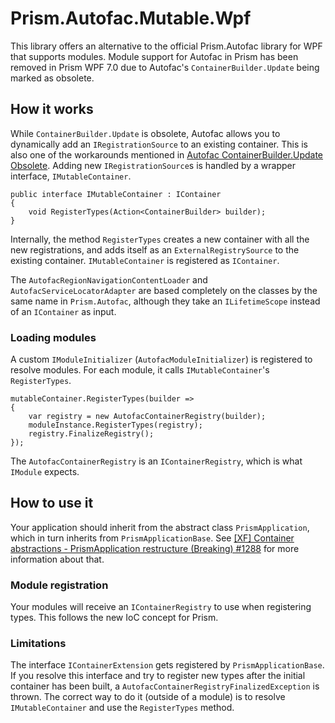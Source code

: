 # Prism.Autofac.Mutable.Wpf

This library offers an alternative to the official Prism.Autofac library for WPF that supports modules. Module support for Autofac in Prism has been removed in Prism WPF 7.0 due to Autofac's `ContainerBuilder.Update` being marked as obsolete.

## How it works

While `ContainerBuilder.Update` is obsolete, Autofac allows you to dynamically add an `IRegistrationSource` to an existing container. This is also one of the workarounds mentioned in [Autofac ContainerBuilder.Update Obsolete](https://github.com/PrismLibrary/Prism/issues/969#issuecomment-291617882). Adding new `IRegistrationSource`s is handled by a wrapper interface, `IMutableContainer`.
```
public interface IMutableContainer : IContainer
{
    void RegisterTypes(Action<ContainerBuilder> builder);
}
```
Internally, the method `RegisterTypes` creates a new container with all the new registrations, and adds itself as an `ExternalRegistrySource` to the existing container. `IMutableContainer` is registered as `IContainer`.

The `AutofacRegionNavigationContentLoader` and `AutofacServiceLocatorAdapter` are based completely on the classes by the same name in `Prism.Autofac`, although they take an `ILifetimeScope` instead of an `IContainer` as input.

### Loading modules
A custom `IModuleInitializer` (`AutofacModuleInitializer`) is registered to resolve modules. For each module, it calls `IMutableContainer`'s `RegisterTypes`.
```
mutableContainer.RegisterTypes(builder =>
{
    var registry = new AutofacContainerRegistry(builder);
    moduleInstance.RegisterTypes(registry);
    registry.FinalizeRegistry();
});
```
The `AutofacContainerRegistry` is an `IContainerRegistry`, which is what `IModule` expects.

## How to use it
Your application should inherit from the abstract class `PrismApplication`, which in turn inherits from `PrismApplicationBase`. See [[XF] Container abstractions - PrismApplication restructure (Breaking) #1288](https://github.com/PrismLibrary/Prism/pull/1288) for more information about that.

### Module registration
Your modules will receive an `IContainerRegistry` to use when registering types. This follows the new IoC concept for Prism.

### Limitations
The interface `IContainerExtension` gets registered by `PrismApplicationBase`. If you resolve this interface and try to register new types after the initial container has been built, a `AutofacContainerRegistryFinalizedException` is thrown. The correct way to do it (outside of a module) is to resolve `IMutableContainer` and use the `RegisterTypes` method.
